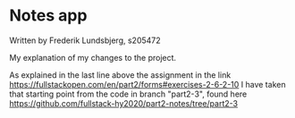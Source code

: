 # Notes app

Written by Frederik Lundsbjerg, s205472

My explanation of my changes to the project. 

As explained in the last line above the assignment in the link https://fullstackopen.com/en/part2/forms#exercises-2-6-2-10 
I have taken that starting point from the code in branch "part2-3", found here https://github.com/fullstack-hy2020/part2-notes/tree/part2-3

